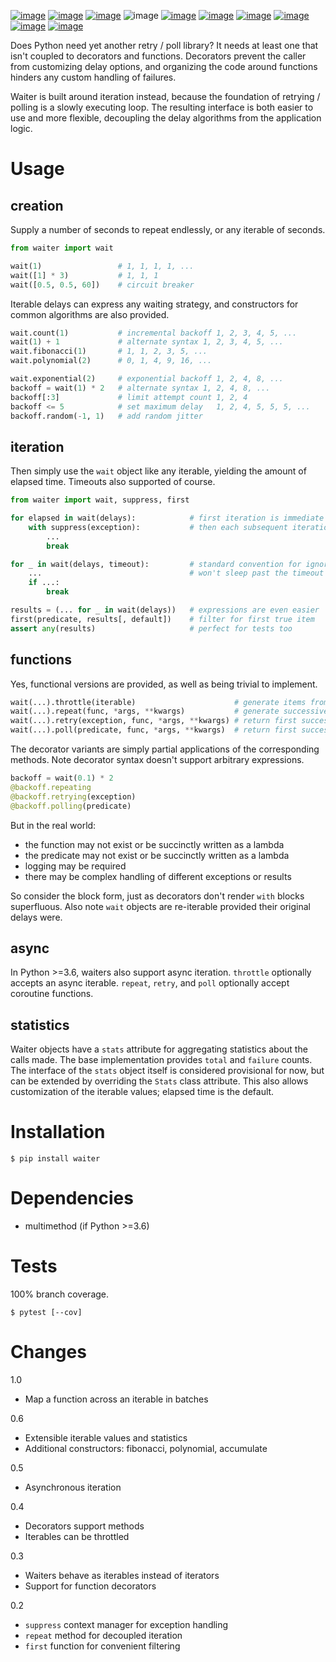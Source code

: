 [![image](https://img.shields.io/pypi/v/waiter.svg)](https://pypi.org/project/waiter/)
[![image](https://img.shields.io/pypi/pyversions/waiter.svg)](https://python3statement.org)
[![image](https://pepy.tech/badge/waiter)](https://pepy.tech/project/waiter)
![image](https://img.shields.io/pypi/status/waiter.svg)
[![image](https://img.shields.io/travis/coady/waiter.svg)](https://travis-ci.org/coady/waiter)
[![image](https://img.shields.io/codecov/c/github/coady/waiter.svg)](https://codecov.io/github/coady/waiter)
[![image](https://readthedocs.org/projects/waiter/badge)](https://waiter.readthedocs.io)
[![image](https://requires.io/github/coady/waiter/requirements.svg)](https://requires.io/github/coady/waiter/requirements/)
[![image](https://api.codeclimate.com/v1/badges/21c4db3602347a7e794a/maintainability)](https://codeclimate.com/github/coady/waiter/maintainability)
[![image](https://img.shields.io/badge/code%20style-black-000000.svg)](https://pypi.org/project/black/)

Does Python need yet another retry / poll library?
It needs at least one that isn't coupled to decorators and functions.
Decorators prevent the caller from customizing delay options,
and organizing the code around functions hinders any custom handling of failures.

Waiter is built around iteration instead,
because the foundation of retrying / polling is a slowly executing loop.
The resulting interface is both easier to use and more flexible,
decoupling the delay algorithms from the application logic.

# Usage
## creation
Supply a number of seconds to repeat endlessly, or any iterable of seconds.

```python
from waiter import wait

wait(1)                 # 1, 1, 1, 1, ...
wait([1] * 3)           # 1, 1, 1
wait([0.5, 0.5, 60])    # circuit breaker
```

Iterable delays can express any waiting strategy, and constructors for common algorithms are also provided.

```python
wait.count(1)           # incremental backoff 1, 2, 3, 4, 5, ...
wait(1) + 1             # alternate syntax 1, 2, 3, 4, 5, ...
wait.fibonacci(1)       # 1, 1, 2, 3, 5, ...
wait.polynomial(2)      # 0, 1, 4, 9, 16, ...

wait.exponential(2)     # exponential backoff 1, 2, 4, 8, ...
backoff = wait(1) * 2   # alternate syntax 1, 2, 4, 8, ...
backoff[:3]             # limit attempt count 1, 2, 4
backoff <= 5            # set maximum delay   1, 2, 4, 5, 5, 5, ...
backoff.random(-1, 1)   # add random jitter
```

## iteration
Then simply use the `wait` object like any iterable, yielding the amount of elapsed time.
Timeouts also supported of course.

```python
from waiter import wait, suppress, first

for elapsed in wait(delays):            # first iteration is immediate
    with suppress(exception):           # then each subsequent iteration sleeps as necessary
        ...
        break

for _ in wait(delays, timeout):         # standard convention for ignoring a loop variable
    ...                                 # won't sleep past the timeout
    if ...:
        break

results = (... for _ in wait(delays))   # expressions are even easier
first(predicate, results[, default])    # filter for first true item
assert any(results)                     # perfect for tests too
```

## functions
Yes, functional versions are provided, as well as being trivial to implement.

```python
wait(...).throttle(iterable)                      # generate items from iterable
wait(...).repeat(func, *args, **kwargs)           # generate successive results
wait(...).retry(exception, func, *args, **kwargs) # return first success or re-raise exception
wait(...).poll(predicate, func, *args, **kwargs)  # return first success or raise StopIteration
```

The decorator variants are simply partial applications of the corresponding methods.
Note decorator syntax doesn't support arbitrary expressions.

```python
backoff = wait(0.1) * 2
@backoff.repeating
@backoff.retrying(exception)
@backoff.polling(predicate)
```

But in the real world:
* the function may not exist or be succinctly written as a lambda
* the predicate may not exist or be succinctly written as a lambda
* logging may be required
* there may be complex handling of different exceptions or results

So consider the block form, just as decorators don't render `with` blocks superfluous.
Also note `wait` objects are re-iterable provided their original delays were.

## async
In Python >=3.6, waiters also support async iteration.
`throttle` optionally accepts an async iterable.
`repeat`, `retry`, and `poll` optionally accept coroutine functions.

## statistics
Waiter objects have a `stats` attribute for aggregating statistics about the calls made.
The base implementation provides `total` and `failure` counts.
The interface of the `stats` object itself is considered provisional for now,
but can be extended by overriding the `Stats` class attribute.
This also allows customization of the iterable values; elapsed time is the default.

# Installation

    $ pip install waiter

# Dependencies
* multimethod (if Python >=3.6)

# Tests
100% branch coverage.

    $ pytest [--cov]

# Changes
1.0
* Map a function across an iterable in batches

0.6
* Extensible iterable values and statistics
* Additional constructors: fibonacci, polynomial, accumulate

0.5
* Asynchronous iteration

0.4
* Decorators support methods
* Iterables can be throttled

0.3
* Waiters behave as iterables instead of iterators
* Support for function decorators

0.2
* `suppress` context manager for exception handling
* `repeat` method for decoupled iteration
* `first` function for convenient filtering
